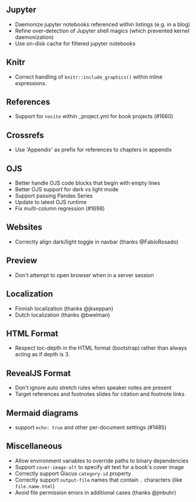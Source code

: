 ## Jupyter

- Daemonize jupyter notebooks referenced within listings (e.g. in a blog)
- Refine over-detection of Jupyter shell magics (which prevented kernel daemonization)
- Use on-disk cache for filtered jupyter notebooks

## Knitr

- Correct handling of `knitr::include_graphics()` within inline expressions.

## References

- Support for `nocite` within \_project.yml for book projects (#1660)

## Crossrefs

- Use 'Appendix' as prefix for references to chapters in appendix

## OJS

- Better handle OJS code blocks that begin with empty lines
- Better OJS support for dark vs light mode
- Support passing Pandas Series
- Update to latest OJS runtime
- Fix multi-column regression (#1698)

## Websites

- Correctly align dark/light toggle in navbar (thanks @FabioRosado)

## Preview

- Don't attempt to open browser when in a server session

## Localization

- Finnish localization (thanks @jkseppan)
- Dutch localization (thanks @bwelman)

## HTML Format

- Respect toc-depth in the HTML format (bootstrap) rather than always acting as if depth is 3.

## RevealJS Format

- Don't ignore auto stretch rules when speaker notes are present
- Target references and footnotes slides for citation and footnote links

## Mermaid diagrams

- support `echo: true` and other per-document settings (#1485)

## Miscellaneous

- Allow environment variables to override paths to binary dependencies
- Support `cover-image-alt` to specify alt text for a book's cover image
- Correctly support Giscus `category-id` property
- Correctly support `output-file` names that contain `.` characters (like `file.name.html`)
- Avoid file permission errors in additional cases (thanks @jmbuhr)
